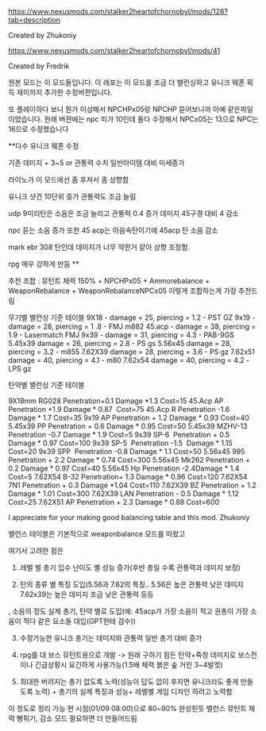 https://www.nexusmods.com/stalker2heartofchornobyl/mods/128?tab=description

Created by
Zhukoniy

https://www.nexusmods.com/stalker2heartofchornobyl/mods/41

Created by
Fredrik

원본 모드는 이 모드들입니다. 이 레포는 이 모드를 조금 더 밸런싱하고 유니크 웨폰 획득 재미까지 추가한 수정버젼입니다.

또 플레이하다 보니 뭔가 이상해서 NPCHPx05랑 NPCHP 뜯어보니까 아예 같은파일이었습니다. 원래 버젼에는 npc 피가 10인데 둘다 수정해서 NPCx05는 13으로 NPC는 16으로 수정했습니다

**다수 유니크 웨폰 수정



기존 데미지 + 3~5 or 관통력 수치 일반아이템 대비 미세증가



라이노가 이 모드에선 좀 후져서 좀 상향함



유니크 샷건 10단위 증가 관통력도 조금 늘림



udp 9미리탄은 소음은 조금 늘리고 관통력 0.4 증가 데미지 45구경 대비 4 감소

npc 듣는 소음 증가 또한 45 acp는 아음속탄이기에 45acp 탄 소음 감소


mark ebr 308 탄인데 데미지가 너무 약한거 같아 상향 조정함.


rpg 매우 강하게 만듬 **


추천 조합 : 뮤턴트 체력 150% + NPCHPx05 + Ammorebalance + WeaponRebalance + WeaponRebalanceNPCx05 이렇게 조합하는게 가장 추천드림

무기별 밸런싱 기준 테이블
9X18 - damage = 25, piercing = 1.2  - PST GZ
9x19 - damage = 28, piercing = 1 .8  - FMJ m882
45.acp - damage = 38, piercing = 1.9  - Lasermatch FMJ
9x39 - damage = 31, piercing = 4.3  - PAB-9GS
5.45x39 damage = 26, piercing = 2.8 - PS gs
5.56x45 damage = 28, piercing = 3.2 - m855
7.62X39 damage = 28, piercing = 3.6 - PS gz
7.62x51 damage = 40, piercing = 4.1 - m80
7.62x54 damage = 40, piercing = 4.2 -LPS gz




탄약별 밸런싱 기준 테이블

9X18mm RG028       ﻿Penetration+0.1 ﻿Damage *1.3﻿     Cost=15
45.Acp AP    ﻿﻿      Penetration +1.9 ﻿Damage * 0.87 ﻿﻿ Cost=75
45.Acp R﻿﻿           Penetration -1.6 ﻿Damage * 1.7﻿﻿   Cost=35
9x19 AP﻿﻿﻿            Penetration + 1.2 ﻿Damage * 0.93﻿﻿ Cost=40
5.45x39 PP﻿﻿         Penetration + 0.6 ﻿Damage * 0.95 ﻿﻿Cost=50
5.45x39 MZHV-13    Penetration -0.7﻿ Damage * 1.9﻿﻿   Cost=5
9x39 SP-6    ﻿﻿      Penetration + 0.5 ﻿Damage * 0.97﻿﻿ Cost=100
9x39 SP-5    ﻿﻿      Penetration -1.5 ﻿ Damage * 1.15﻿﻿ Cost=20
9x39 SPP    ﻿﻿       Penetration -0.8﻿ Damage * 1.1﻿﻿   Cost=50
5.56x45 995    ﻿    Penetration + 2.2 ﻿Damage * 0.74 ﻿﻿Cost=300
5.56x45 Mk262﻿      Penetration + 0.2 ﻿Damage * 0.97﻿﻿ Cost=40
5.56x45 Hp         ﻿Penetration -2.4﻿Damage * 1.4﻿﻿    Cost=5
7.62X54 B-32       Penetration+ 1.3 ﻿Damage * 0.96﻿﻿  Cost=120
7.62X54 7N1        Penetration + 0.3﻿ Damage *1.04  Cost=110
7.62X39 BZ         Penetration + 1.2 ﻿Damage * 1.01﻿﻿ Cost=300
7.62X39 LAN        Penetration - 0.5﻿ Damage * 1.12 ﻿﻿Cost=25
7.62X51 AP         Penetration + 2.3 ﻿Damage * 0.88 ﻿﻿Cost=600



I appreciate for your making good balancing table and this mod. Zhukoniy




밸런스 테이블은 기본적으로 weaponbalance 모드를 따왔고

여기서 고려한 점은

1. 레벨 별 총기 입수 난이도 별 성능 증가(후반 총일 수록 관통력과 데미지 보정)

2. 탄의 종류 별 특징 도입(5.56과 7.62의 특징.. 5.56은 높은 관통력 낮은 데미지 7.62x39는 높은 데미지 조금 낮은 관통력 등등

, 소음의 정도 실제 총기, 탄약 별로 도입(예: 45acp가 가장 소음이 적고 권총이 가장 소음이 적다 같은 요소들 대입(GPT한테 검수))





3. 수정가능한 유니크 총기는 데미지와 관통력 일반 총기 대비 증가



4. rpg를 대 보스 뮤턴트용으로 개발 -> 원래 구하기 힘든 탄약+죽창 데미지로 보스전이나 긴급상황시 요긴하게 사용가능(1.5배 체력 붉은 숲 거인 3~4발컷)



5. 최대한 버려지는 총기 없도록 노력(성능이 답도 없이 후지면 유니크라도 좋게 만들도록 노력) + 총기의 실제 특징과 성능+ 레벨별 게임 디자인 하려고 노력함





이 정도로 정리 가능 현 시점(01/09 08:00)으로 80~90% 완성된듯 밸런스 뮤턴트 체력 뻥튀기, 감소 모드 필요하면 더 만들어드림
